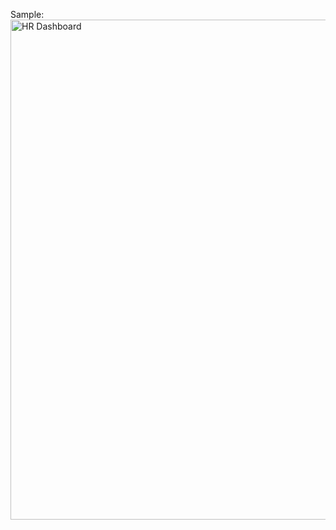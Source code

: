 Sample:
<img width="1399" height="800" alt="HR Dashboard" src="https://github.com/user-attachments/assets/967f7f3d-80ab-4b7d-b1d7-b1c18e69a249" />

